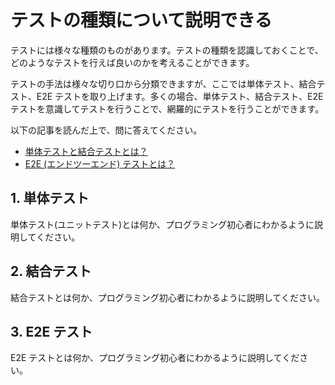 # テストの種類について説明できる

テストには様々な種類のものがあります。テストの種類を認識しておくことで、どのようなテストを行えば良いのかを考えることができます。

テストの手法は様々な切り口から分類できますが、ここでは単体テスト、結合テスト、E2E テストを取り上げます。多くの場合、単体テスト、結合テスト、E2E テストを意識してテストを行うことで、網羅的にテストを行うことができます。

以下の記事を読んだ上で、問に答えてください。

- [単体テストと結合テストとは？](https://circleci.com/ja/blog/unit-testing-vs-integration-testing/)
- [E2E (エンドツーエンド) テストとは？](https://circleci.com/ja/blog/what-is-end-to-end-testing/)

## 1. 単体テスト

単体テスト(ユニットテスト)とは何か、プログラミング初心者にわかるように説明してください。

## 2. 結合テスト

結合テストとは何か、プログラミング初心者にわかるように説明してください。

## 3. E2E テスト

E2E テストとは何か、プログラミング初心者にわかるように説明してください。
